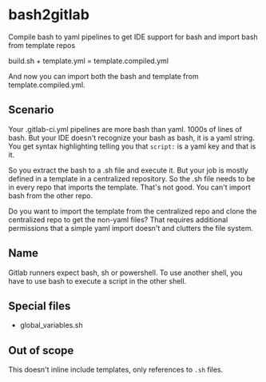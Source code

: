 # bash2gitlab
Compile bash to yaml pipelines to get IDE support for bash and import bash from template repos

build.sh + template.yml = template.compiled.yml

And now you can import both the bash and template from template.compiled.yml. 

## Scenario
Your .gitlab-ci.yml pipelines are more bash than yaml. 1000s of lines of bash. But your IDE doesn't recognize
your bash as bash, it is a yaml string. You get syntax highlighting telling you that `script:` is a yaml key and that
is it.

So you extract the bash to a .sh file and execute it. But your job is mostly defined in a template in a centralized
repository. So the .sh file needs to be in every repo that imports the template. That's not good. You can't import
bash from the other repo.

Do you want to import the template from the centralized repo and clone the centralized repo to get the non-yaml files?
That requires additional permissions that a simple yaml import doesn't and clutters the file system.

## Name
Gitlab runners expect bash, sh or powershell. To use another shell, you have to use bash to execute a script in the other
shell.

## Special files
 
- global_variables.sh

## Out of scope
This doesn't inline include templates, only references to `.sh` files.


